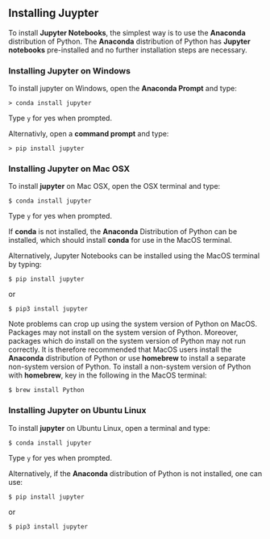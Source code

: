 
## Installing Juypter
To install **Jupyter Notebooks**, the simplest way is to use the **Anaconda** distribution of Python. The **Anaconda** distribution of Python has **Jupyter notebooks** pre-installed and no further installation steps are necessary.
### Installing Jupyter on Windows

To install jupyter on Windows, open the **Anaconda Prompt** and type:

```
> conda install jupyter
```

Type ```y``` for yes when prompted.

Alternativly, open a **command prompt** and type:

```
> pip install jupyter
```
### Installing Jupyter on Mac OSX

To install **jupyter** on Mac OSX, open the OSX terminal and type:

```
$ conda install jupyter
```

Type ```y``` for yes when prompted.

If **conda** is not installed, the **Anaconda** Distribution of Python can be installed, which should install **conda** for use in the MacOS terminal.

Alternatively, Jupyter Notebooks can be installed using the MacOS terminal by typing:

```
$ pip install jupyter
```

or

```
$ pip3 install jupyter
```


Note problems can crop up using the system version of Python on MacOS. Packages may not install on the system version of Python. Moreover, packages which do install on the system version of Python may not run correctly. It is therefore recommended that MacOS users install the **Anaconda** distribution of Python or use **homebrew** to install a separate non-system version of Python. To install a non-system version of Python with **homebrew**, key in the following in the MacOS terminal:

```
$ brew install Python
```
### Installing Jupyter on Ubuntu Linux

To install **jupyter** on Ubuntu Linux, open a terminal and type:

```text
$ conda install jupyter
```

Type ```y``` for yes when prompted.

Alternatively, if the **Anaconda** distribution of Python is not installed, one can use:

```text
$ pip install jupyter
```

or

```text
$ pip3 install jupyter
```
 


